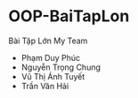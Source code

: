 # OOP-BaiTapLon
Bài Tập Lớn
My Team
- Phạm Duy Phúc
- Nguyễn Trọng Chung
- Vũ Thị Ánh Tuyết
- Trần Văn Hải